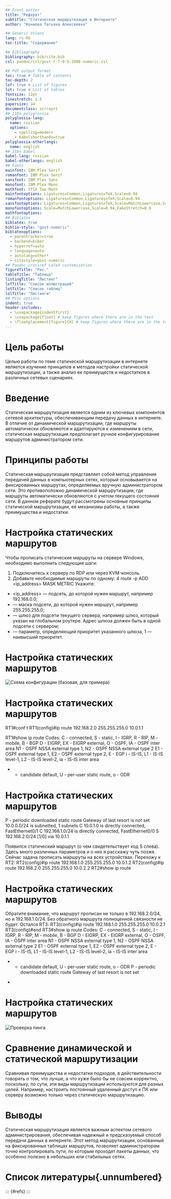 ```yaml
---
## Front matter
title: "Реферат"
subtitle: "Статическая маршрутизация в Интернете"
author: "Коннова Татьяна Алексеевна"

## Generic otions
lang: ru-RU
toc-title: "Содержание"

## Bibliography
bibliography: bib/cite.bib
csl: pandoc/csl/gost-r-7-0-5-2008-numeric.csl

## Pdf output format
toc: true # Table of contents
toc-depth: 2
lof: true # List of figures
lot: true # List of tables
fontsize: 12pt
linestretch: 1.5
papersize: a4
documentclass: scrreprt
## I18n polyglossia
polyglossia-lang:
  name: russian
  options:
	- spelling=modern
	- babelshorthands=true
polyglossia-otherlangs:
  name: english
## I18n babel
babel-lang: russian
babel-otherlangs: english
## Fonts
mainfont: IBM Plex Serif
romanfont: IBM Plex Serif
sansfont: IBM Plex Sans
monofont: IBM Plex Mono
mathfont: STIX Two Math
mainfontoptions: Ligatures=Common,Ligatures=TeX,Scale=0.94
romanfontoptions: Ligatures=Common,Ligatures=TeX,Scale=0.94
sansfontoptions: Ligatures=Common,Ligatures=TeX,Scale=MatchLowercase,Scale=0.94
monofontoptions: Scale=MatchLowercase,Scale=0.94,FakeStretch=0.9
mathfontoptions:
## Biblatex
biblatex: true
biblio-style: "gost-numeric"
biblatexoptions:
  - parentracker=true
  - backend=biber
  - hyperref=auto
  - language=auto
  - autolang=other*
  - citestyle=gost-numeric
## Pandoc-crossref LaTeX customization
figureTitle: "Рис."
tableTitle: "Таблица"
listingTitle: "Листинг"
lofTitle: "Список иллюстраций"
lotTitle: "Список таблиц"
lolTitle: "Листинги"
## Misc options
indent: true
header-includes:
  - \usepackage{indentfirst}
  - \usepackage{float} # keep figures where there are in the text
  - \floatplacement{figure}{H} # keep figures where there are in the text
---
```


# Цель работы

Целью работы по теме статической маршрутизации в интернете является изучение принципов и методов настройки статической маршрутизации, а также анализ ее преимуществ и недостатков в различных сетевых сценариях.

# Введение

Статическая маршрутизация является одним из ключевых компонентов сетевой
архитектуры, обеспечивающим передачу данных в интернете. В отличие от
динамической маршрутизации, где маршруты автоматически обновляются и
адаптируются к изменениям в сети, статическая маршрутизация предполагает ручное
конфигурирование маршрутов администратором сети.

# Принципы работы

Статическая маршрутизация представляет собой метод управления передачей
данных в компьютерных сетях, который основывается на фиксированных маршрутах,
определяемых вручную администратором сети. Это противоположно динамической
маршрутизации, где маршруты автоматически обновляются с учетом текущего
состояния сети. В данном реферате будут рассмотрены основные принципы
статической маршрутизации, её механизмы работы, а также преимущества и
недостатки.

# Настройка статических маршрутов

Чтобы прописать статические маршруты на сервере Windows, необходимо
выполнить следующие шаги:
1. Подключитесь к серверу по RDP или через KVM-консоль.
2. Добавьте необходимые маршруты по одному:
4
route -p ADD <ip_address> MASK <mask> <gateway> METRIC <x>
Укажите:
- <ip_address> — подсеть, до которой нужен маршрут, например 192.168.0.0;
- <mask> — маска подсети, до которой нужен маршрут, например 255.255.255.0;
- <gateway> — шлюз для подсети текущего сервера, например шлюз, который
указан на глобальном роутере. Адрес шлюза должен быть в одной подсети
с сервером;
- <x> — параметр, определяющий приоритет указанного шлюза, 1 — наивысший
приоритет.

# Настройка статических маршрутов

![Схема конфигурации (базовая, для примера)](image/img.png)

# Настройка статических маршрутов

RT1#conf t
RT1(config)#ip route 192.168.2.0 255.255.255.0 10.0.1.1 

RT1#show ip route
Codes: C - connected, S - static, I - IGRP, R - RIP, M - mobile, B - BGP
 D - EIGRP, EX - EIGRP external, O - OSPF, IA - OSPF inter area
 N1 - OSPF NSSA external type 1, N2 - OSPF NSSA external type 2
 E1 - OSPF external type 1, E2 - OSPF external type 2, E - EGP
 i - IS-IS, L1 - IS-IS level-1, L2 - IS-IS level-2, ia - IS-IS inter area
 * - candidate default, U - per-user static route, o - ODR

# Настройка статических маршрутов

P - periodic downloaded static route
Gateway of last resort is not set
 10.0.0.0/24 is subnetted, 1 subnets
C 10.0.1.0 is directly connected, FastEthernet0/1
C 192.168.1.0/24 is directly connected, FastEthernet0/0
S 192.168.2.0/24 [1/0] via 10.0.1.1

Появился статический маршрут (о чем свидетельствует код S слева). Здесь
много различных параметров и о них я расскажу чуть позже. Сейчас задача
прописать маршруты на всех устройствах. Перехожу к RT2:
RT2(config)#ip route 192.168.1.0 255.255.255.0 10.0.1.2
RT2(config)#ip route 192.168.2.0 255.255.255.0 10.0.2.2
RT2#show ip route 

# Настройка статических маршрутов

Обратите внимание, что маршрут прописан не только в 192.168.2.0/24, но и
192.168.1.0/24. Без обратного маршрута полноценной связности не будет.
Остался RT3:
RT3(config)#ip route 192.168.1.0 255.255.255.0 10.0.2.1
RT3(config)#end
RT3#show ip route
Codes: C - connected, S - static, I - IGRP, R - RIP, M - mobile, B - BGP
 D - EIGRP, EX - EIGRP external, O - OSPF, IA - OSPF inter area
 N1 - OSPF NSSA external type 1, N2 - OSPF NSSA external type 2
 E1 - OSPF external type 1, E2 - OSPF external type 2, E - EGP
 i - IS-IS, L1 - IS-IS level-1, L2 - IS-IS level-2, ia - IS-IS inter area
 * - candidate default, U - per-user static route, o - ODR
 P - periodic downloaded static route
Gateway of last resort is not set
 - 
# Настройка статических маршрутов

![Проверка пинга](image/img_1.png)

# Сравнение динамической и статической маршрутизации
Сравнивая преимущества и недостатки подходов, в действительности говорить
о том, что лучше, а что хуже было бы не совсем корректно, поскольку, по сути,
эти виды маршрутизации используются для разных целей.
Например, настроить постоянный удаленный доступ к ПК или серверу
возможно только через статическую маршрутизацию.

# Выводы

Статическая маршрутизация является важным аспектом сетевого администрирования,
обеспечивая надежный и предсказуемый способ передачи данных в интернете. Этот
метод маршрутизации, основанный на фиксированных таблицах маршрутов,
позволяет администраторам точно контролировать пути, по которым проходят пакеты
данных, что особенно полезно в небольших или стабильных сетях.

# Список литературы{.unnumbered}

::: {#refs}
:::

